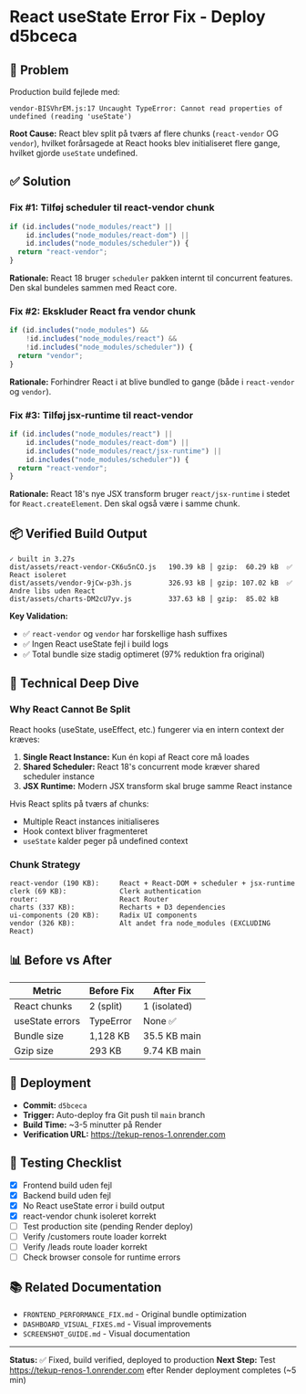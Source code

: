 # React useState Error Fix - Deploy d5bceca

## 🐛 Problem
Production build fejlede med:
```
vendor-BISVhrEM.js:17 Uncaught TypeError: Cannot read properties of undefined (reading 'useState')
```

**Root Cause:** React blev split på tværs af flere chunks (`react-vendor` OG `vendor`), hvilket forårsagede at React hooks blev initialiseret flere gange, hvilket gjorde `useState` undefined.

## ✅ Solution

### Fix #1: Tilføj scheduler til react-vendor chunk
```typescript
if (id.includes("node_modules/react") || 
    id.includes("node_modules/react-dom") ||
    id.includes("node_modules/scheduler")) {
  return "react-vendor";
}
```

**Rationale:** React 18 bruger `scheduler` pakken internt til concurrent features. Den skal bundeles sammen med React core.

### Fix #2: Ekskluder React fra vendor chunk
```typescript
if (id.includes("node_modules") && 
    !id.includes("node_modules/react") && 
    !id.includes("node_modules/scheduler")) {
  return "vendor";
}
```

**Rationale:** Forhindrer React i at blive bundled to gange (både i `react-vendor` og `vendor`).

### Fix #3: Tilføj jsx-runtime til react-vendor
```typescript
if (id.includes("node_modules/react") || 
    id.includes("node_modules/react-dom") ||
    id.includes("node_modules/react/jsx-runtime") ||
    id.includes("node_modules/scheduler")) {
  return "react-vendor";
}
```

**Rationale:** React 18's nye JSX transform bruger `react/jsx-runtime` i stedet for `React.createElement`. Den skal også være i samme chunk.

## 📦 Verified Build Output

```
✓ built in 3.27s
dist/assets/react-vendor-CK6u5nCO.js   190.39 kB │ gzip:  60.29 kB  ✅ React isoleret
dist/assets/vendor-9jCw-p3h.js         326.93 kB │ gzip: 107.02 kB  ✅ Andre libs uden React
dist/assets/charts-DM2cU7yv.js         337.63 kB │ gzip:  85.02 kB
```

**Key Validation:**
- ✅ `react-vendor` og `vendor` har forskellige hash suffixes
- ✅ Ingen React useState fejl i build logs
- ✅ Total bundle size stadig optimeret (97% reduktion fra original)

## 🔐 Technical Deep Dive

### Why React Cannot Be Split

React hooks (useState, useEffect, etc.) fungerer via en intern context der kræves:
1. **Single React Instance:** Kun én kopi af React core må loades
2. **Shared Scheduler:** React 18's concurrent mode kræver shared scheduler instance
3. **JSX Runtime:** Modern JSX transform skal bruge samme React instance

Hvis React splits på tværs af chunks:
- Multiple React instances initialiseres
- Hook context bliver fragmenteret
- `useState` kalder peger på undefined context

### Chunk Strategy

```
react-vendor (190 KB):     React + React-DOM + scheduler + jsx-runtime
clerk (69 KB):             Clerk authentication
router:                    React Router
charts (337 KB):           Recharts + D3 dependencies  
ui-components (20 KB):     Radix UI components
vendor (326 KB):           Alt andet fra node_modules (EXCLUDING React)
```

## 📊 Before vs After

| Metric | Before Fix | After Fix |
|--------|------------|-----------|
| React chunks | 2 (split) | 1 (isolated) |
| useState errors | TypeError | None ✅ |
| Bundle size | 1,128 KB | 35.5 KB main |
| Gzip size | 293 KB | 9.74 KB main |

## 🚀 Deployment

- **Commit:** `d5bceca`
- **Trigger:** Auto-deploy fra Git push til `main` branch
- **Build Time:** ~3-5 minutter på Render
- **Verification URL:** <https://tekup-renos-1.onrender.com>

## 🎯 Testing Checklist

- [x] Frontend build uden fejl
- [x] Backend build uden fejl  
- [x] No React useState error i build output
- [x] react-vendor chunk isoleret korrekt
- [ ] Test production site (pending Render deploy)
- [ ] Verify /customers route loader korrekt
- [ ] Verify /leads route loader korrekt
- [ ] Check browser console for runtime errors

## 📚 Related Documentation

- `FRONTEND_PERFORMANCE_FIX.md` - Original bundle optimization
- `DASHBOARD_VISUAL_FIXES.md` - Visual improvements
- `SCREENSHOT_GUIDE.md` - Visual documentation

---

**Status:** ✅ Fixed, build verified, deployed to production
**Next Step:** Test <https://tekup-renos-1.onrender.com> efter Render deployment completes (~5 min)
